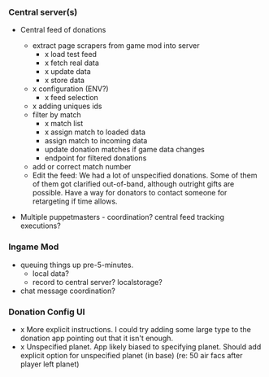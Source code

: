 ### Central server(s)

- Central feed of donations
  - extract page scrapers from game mod into server
    - x load test feed
    - x fetch real data
    - x update data
    - x store data
  - x configuration (ENV?)
    - x feed selection
  - x adding uniques ids
  - filter by match
    - x match list
    - x assign match to loaded data
    - assign match to incoming data
    - update donation matches if game data changes
    - endpoint for filtered donations
  - add or correct match number
  - Edit the feed: We had a lot of unspecified donations. Some of them of them got clarified out-of-band,  although outright gifts are possible. Have a way for donators to contact someone for retargeting if time allows.

- Multiple puppetmasters - coordination? central feed tracking executions?

### Ingame Mod

- queuing things up pre-5-minutes.
  - local data?
  - record to central server? localstorage?
- chat message coordination?

### Donation Config UI

- x More explicit instructions. I could try adding some large type to the donation app pointing out that it isn't enough.
- x Unspecified planet. App likely biased to specifying planet. Should add explicit option for unspecified planet (in base) (re: 50 air facs after player left planet)

